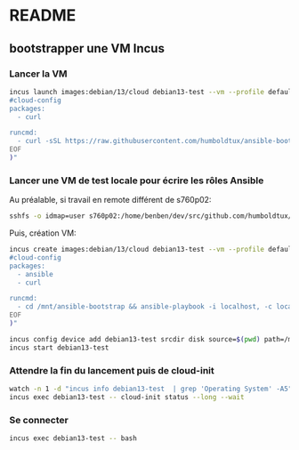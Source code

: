 # README

## bootstrapper une VM Incus

### Lancer la VM

```bash
incus launch images:debian/13/cloud debian13-test --vm --profile default --config=cloud-init.user-data="$(cat <<EOF
#cloud-config
packages:
  - curl

runcmd:
  - curl -sSL https://raw.githubusercontent.com/humboldtux/ansible-bootstrap/main/bootstrap-ansible.sh | bash
EOF
)"
```

### Lancer une VM de test locale pour écrire les rôles Ansible

Au préalable, si travail en remote différent de s760p02:

```bash
sshfs -o idmap=user s760p02:/home/benben/dev/src/github.com/humboldtux/ansible-bootstrap /home/benben/dev/src/github.com/humboldtux/ansible-bootstrap
```

Puis, création VM:

```bash
incus create images:debian/13/cloud debian13-test --vm --profile default --config=cloud-init.user-data="$(cat <<EOF
#cloud-config
packages:
  - ansible
  - curl

runcmd:
  - cd /mnt/ansible-bootstrap && ansible-playbook -i localhost, -c local site.yml
EOF
)"

incus config device add debian13-test srcdir disk source=$(pwd) path=/mnt/ansible-bootstrap
incus start debian13-test
```

### Attendre la fin du lancement puis de cloud-init

```bash
watch -n 1 -d "incus info debian13-test  | grep 'Operating System' -A5"
incus exec debian13-test -- cloud-init status --long --wait
```

### Se connecter

```bash
incus exec debian13-test -- bash
```
